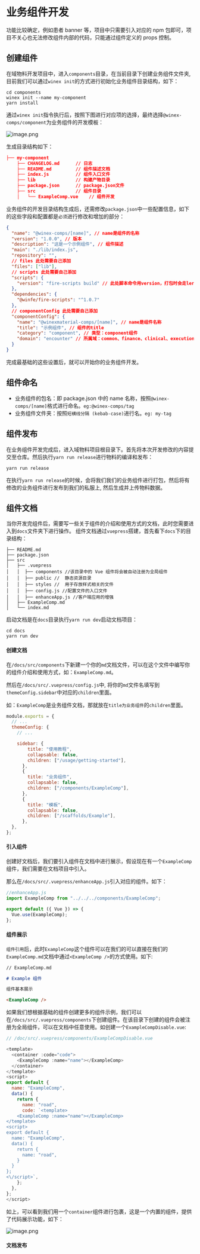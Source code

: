 # 业务组件开发

功能比较确定，例如患者 banner 等，项目中只需要引入对应的 npm 包即可，项目不关心也无法修改组件内部的代码，只能通过组件定义的 props 控制。

## 创建组件

在域物料开发项目中，进入`components`目录，在当前目录下创建业务组件文件夹, 目前我们可以通过`winex init`的方式进行初始化业务组件目录结构，如下：

```
cd components
winex init --name my-component
yarn install
```

通过`winex init`指令执行后，按照下图进行对应项的选择，最终选择`@winex-comps/component`为业务组件的开发模板：

![image.png](/winex-material-doc/component.png)

生成目录结构如下：

```json
├── my-component
    ├── CHANGELOG.md      // 日志
    ├── README.md         // 组件描述文档
    ├── index.js          // 组件入口文件
    ├── lib               // 构建产物目录
    ├── package.json      // package.json文件
    ├── src               // 组件目录
    │   └── ExampleComp.vue    // 组件开发
```

业务组件的开发目录结构生成后，还需修改`package.json`中一些配置信息，如下的这些字段和配置都是`必须`进行修改和增加的部分：

```json
{
  "name": "@winex-comps/[name]", // name是组件的名称
  "version": "1.0.0", // 版本
  "description": "这是一个示例组件", // 组件描述
  "main": "./lib/index.js",
  "repository": "",
  // files 此处需要自己添加
  "files": ["lib"],
  // scripts 此处需要自己添加
  "scripts": {
    "version": "fire-scripts build" // 此处脚本命令用version，打包时会走lerna的钩子
  },
  "dependencies": {
    "@winfe/fire-scripts": "^1.0.7"
  },
  // componentConfig 此处需要自己添加
  "componentConfig": {
    "name": "@winexmaterial-comps/[name]", // name是组件名称
    "title": "示例组件", // 组件的title
    "category": "component", // 类型：component组件
    "domain": "encounter" // 所属域：common、finance、clinical、execution、person、encouter、record、knowledge、material
  }
}
```

完成最基础的这些设置后，就可以开始你的业务组件开发。

## 组件命名

- 业务组件的包名：即 package.json 中的 name 名称，按照`@winex-comps/[name]`格式进行命名。`eg:@winex-comps/tag`
- 业务组件文件夹：按照`短横线分隔 (kebab-case)`进行名。`eg: my-tag`

## 组件发布

在业务组件开发完成后，进入域物料项目根目录下。首先将本次开发修改的内容提交至仓库。然后执行`yarn run release`进行物料的编译和发布：

```
yarn run release
```

在执行`yarn run release`的时候，会将我们我们的业务组件进行打包，然后将有修改的业务组件进行发布到我们的私服上, 然后生成并上传物料数据。

## 组件文档

当你开发完组件后，需要写一些关于组件的介绍和使用方式的文档，此时您需要进入到`docs`文件夹下进行操作。
组件文档通过`vuepress`搭建，首先看下`docs`下的目录结构：

```
├── README.md
├── package.json
├── src
│   ├── .vuepress
│   │  ├── components //该目录中的 Vue 组件将会被自动注册为全局组件
│   │  ├── public //  静态资源目录
│   │  ├── styles //  用于存放样式相关的文件
│   │  ├── config.js //配置文件的入口文件
│   │  ├── enhanceApp.js //客户端应用的增强
│   ├── ExampleComp.md
│   └── index.md

```

启动文档是在`docs`目录执行`yarn run dev`启动文档项目：

```
cd docs
yarn run dev
```

#### 创建文档

在`/docs/src/components`下新建一个你的`md`文档文件，可以在这个文件中编写你的组件介绍和使用方式，如：`ExampleComp.md`。

然后在`/docs/src/.vuepress/config.js`中, 将你的`md`文件名填写到`themeConfig.sidebar`中对应的`children`里面。

如：`ExampleComp`是业务组件文档，那就放在`title为业务组件`的`children`里面。

```javascript
module.exports = {
  // ...
  themeConfig: {
    // ...

    sidebar: {
        title: "使用教程",
        collapsable: false,
        children: ["/usage/getting-started"],
      },
      {
        title: "业务组件",
        collapsable: false,
        children: ["/components/ExampleComp"],
      },
      {
        title: "模板",
        collapsable: false,
        children: ["/scaffolds/Example"],
      },
  },
};
```

#### 引入组件

创建好文档后，我们要引入组件在文档中进行展示，假设现在有一个`ExampleComp`组件，我们需要在文档项目中引入。

那么在`/docs/src/.vuepress/enhanceApp.js`引入对应的组件。如下：

```javascript
//enhanceApp.js
import ExampleComp from "../../../components/ExampleComp";

export default ({ Vue }) => {
  Vue.use(ExampleComp);
};
```

#### 组件展示

`组件引用`后，此时`ExampleComp`这个组件可以在我们的可以直接在我们的`ExampleComp.md`文档中通过`<ExampleComp />`的方式使用。如下:

```md
// ExampleComp.md

# Example 组件

组件基本展示

<ExampleComp />
```

如果我们想根据基础的组件创建更多的组件示例，我们可以在`/docs/src/.vuepress/components`下创建组件。在该目录下创建的组件会被注册为全局组件，可以在文档中任意使用。如创建一个`ExampleCompDisable.vue`:

```javascript
// /doc/src/.vuepress/components/ExampleCompDisable.vue

<template>
  <container :code="code">
    <ExampleComp :name="name"></ExampleComp>
  </container>
</template>
<script>
export default {
  name: "ExampleComp",
  data() {
    return {
      name: "road",
      code: `<template>
    <ExampleComp :name="name"></ExampleComp>
</template>
<script>
export default {
  name: "ExampleComp",
  data() {
    return {
      name: "road",
    }
  }
};
<\/script>`,
    };
  },
};
</script>

```

如上，可以看到我们用一个`container`组件进行包裹，这是一个内置的组件，提供了代码展示功能，如下：

![image.png](/winex-material-doc/demo.png)

#### 文档发布
